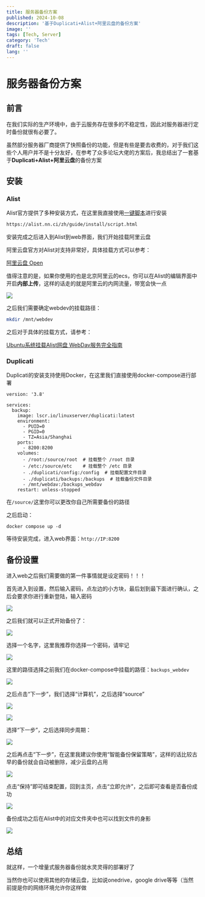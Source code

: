 ```yaml
---
title: 服务器备份方案
published: 2024-10-08
description: '基于Duplicati+Alist+阿里云盘的备份方案'
image: ''
tags: [Tech, Server]
category: 'Tech'
draft: false 
lang: ''
---
```

# 服务器备份方案

## 前言

在我们实际的生产环境中，由于云服务存在很多的不稳定性，因此对服务器进行定时备份就很有必要了。

虽然部分服务器厂商提供了快照备份的功能，但是有些是要去收费的，对于我们这些个人用户并不是十分友好，在参考了众多论坛大佬的方案后，我总结出了一套基于**Duplicati+Alist+阿里云盘**的备份方案

## 安装

### Alist

Alist官方提供了多种安装方式，在这里我直接使用[一键脚本](https://alist.nn.ci/zh/guide/install/script.html)进行安装

```bash
https://alist.nn.ci/zh/guide/install/script.html
```

安装完成之后进入到Alist到web界面，我们开始挂载阿里云盘

阿里云盘官方对Alist对支持非常好，具体挂载方式可以参考：

[阿里云盘 Open](https://alist.nn.ci/zh/guide/drivers/aliyundrive_open.html)

值得注意的是，如果你使用的也是北京阿里云的ecs，你可以在Alist的编辑界面中开启**内部上传**，这样的话走的就是阿里云的内网流量，带宽会快一点

![](https://s2.loli.net/2024/10/08/n7SNs8I5UQ1grZo.png)

之后我们需要确定webdev的挂载路径：

```bash
mkdir /mnt/webdev
```

之后对于具体的挂载方式，请参考：

[Ubuntu系统挂载Alist网盘 WebDav服务完全指南](https://github.com/alist-org/alist/discussions/5470)

### Duplicati

Duplicati的安装支持使用Docker，在这里我们直接使用docker-compose进行部署

```docker-compose
version: '3.8'

services:
  backup:
    image: lscr.io/linuxserver/duplicati:latest
    environment:
      - PUID=0
      - PGID=0
      - TZ=Asia/Shanghai
    ports:
      - 8200:8200
    volumes:
      - /root:/source/root  # 挂载整个 /root 目录
      - /etc:/source/etc    # 挂载整个 /etc 目录
      - ./duplicati/config:/config  # 挂载配置文件目录
      - ./duplicati/backups:/backups  # 挂载备份文件目录
      - /mnt/webdav:/backups_webdav
    restart: unless-stopped
```

在`/source/`这里你可以更改你自己所需要备份的路径

之后启动：

```docker-compose
docker compose up -d
```

等待安装完成，进入web界面：`http://IP:8200`

## 备份设置

进入web之后我们需要做的第一件事情就是设定密码！！！

首先进入到设置，然后输入密码，点左边的小方块，最后划到最下面进行确认，之后会要求你进行重新登陆，输入密码

![](https://s2.loli.net/2024/10/08/ZuoDTqnhSkxswia.png)

之后我们就可以正式开始备份了：

![](https://s2.loli.net/2024/10/08/AB31mZ68c4oURsq.png)

选择一个名字，这里我推荐你选择一个密码，请牢记

![](https://s2.loli.net/2024/10/08/gKdSj4plLnTVfbv.png)

这里的路径选择之前我们在docker-compose中挂载的路径：`backups_webdev`

![](https://s2.loli.net/2024/10/08/xrc32IpE9fUPKZi.png)

之后点击“下一步”，我们选择“计算机”，之后选择“source”

![](https://s2.loli.net/2024/10/08/cvbRleIWtsSKfMi.png)

![](https://s2.loli.net/2024/10/08/LXAlsViqp6JvySN.png)

选择“下一步”，之后选择同步周期：

![](https://s2.loli.net/2024/10/08/439G27JTZmwuLjs.png)

之后再点击“下一步”，在这里我建议你使用“智能备份保留策略”，这样的话比较古早的备份就会自动被删除，减少云盘的占用

![](https://s2.loli.net/2024/10/08/UZWhKXbLPVMIgaT.png)

点击“保持”即可结束配置，回到主页，点击“立即允许”，之后即可查看是否备份成功

![](https://s2.loli.net/2024/10/08/DEQAiTb6H7wgq1n.png)

备份成功之后在Alist中的对应文件夹中也可以找到文件的身影

![](https://s2.loli.net/2024/10/08/EH2gwOnbFljTaWp.png)

## 总结

就这样，一个增量式服务器备份就水灵灵得的部署好了

当然你也可以使用其他的存储云盘，比如说onedrive，google drive等等（当然前提是你的网络环境允许你这样做